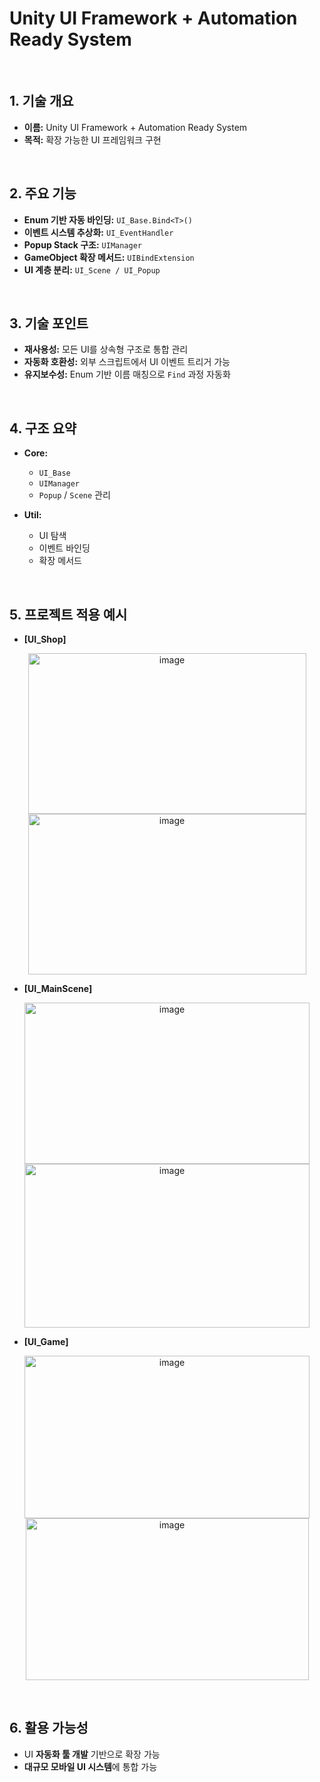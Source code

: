 # Unity UI Framework + Automation Ready System

</br>

## 1. 기술 개요
- **이름:** Unity UI Framework + Automation Ready System  
- **목적:** 확장 가능한 UI 프레임워크 구현  
</br>

## 2. 주요 기능
- **Enum 기반 자동 바인딩:** `UI_Base.Bind<T>()`  
- **이벤트 시스템 추상화:** `UI_EventHandler`  
- **Popup Stack 구조:** `UIManager`  
- **GameObject 확장 메서드:** `UIBindExtension`  
- **UI 계층 분리:** `UI_Scene / UI_Popup`  
</br>

## 3. 기술 포인트
- **재사용성:** 모든 UI를 상속형 구조로 통합 관리  
- **자동화 호환성:** 외부 스크립트에서 UI 이벤트 트리거 가능  
- **유지보수성:** Enum 기반 이름 매칭으로 `Find` 과정 자동화  
</br>

## 4. 구조 요약
- **Core:**  
  - `UI_Base`  
  - `UIManager`  
  - `Popup` / `Scene` 관리  

- **Util:**  
  - UI 탐색  
  - 이벤트 바인딩  
  - 확장 메서드  
</br>

## 5. 프로젝트 적용 예시
- **[UI_Shop]**  
<p align="center">
<img width="445" height="257" alt="image" src="https://github.com/user-attachments/assets/2821e749-0a37-4e2b-a261-5f075ae9d014" />
<img width="445" height="257" alt="image" src="https://github.com/user-attachments/assets/84031931-8123-48c5-9ac6-657ae4809b03" />
</p>

- **[UI_MainScene]**  
<p align="center">
<img width="456" height="258" alt="image" src="https://github.com/user-attachments/assets/cd936c6d-c166-4dea-95d9-ee3813686524" />
<img width="456" height="262" alt="image" src="https://github.com/user-attachments/assets/4a485fa9-877f-4a0b-a610-46135dabfb5e" />
</p>

- **[UI_Game]**  
<p align="center">
<img width="456" height="260" alt="image" src="https://github.com/user-attachments/assets/9f2c5038-7b7a-4389-9c62-9b1abbc29a19" />
<img width="453" height="259" alt="image" src="https://github.com/user-attachments/assets/0b8202cf-dfc4-4091-be57-e5fb51a3797d" />
</p>

</br>

## 6. 활용 가능성
- UI **자동화 툴 개발** 기반으로 확장 가능  
- **대규모 모바일 UI 시스템**에 통합 가능

</br></br>
